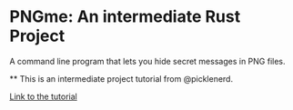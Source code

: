 # PNGme: An intermediate Rust Project

A command line program that lets you hide secret messages in PNG files.

** This is an intermediate project tutorial from @picklenerd.  

[Link to the tutorial](https://picklenerd.github.io/pngme_book/introduction.html)
